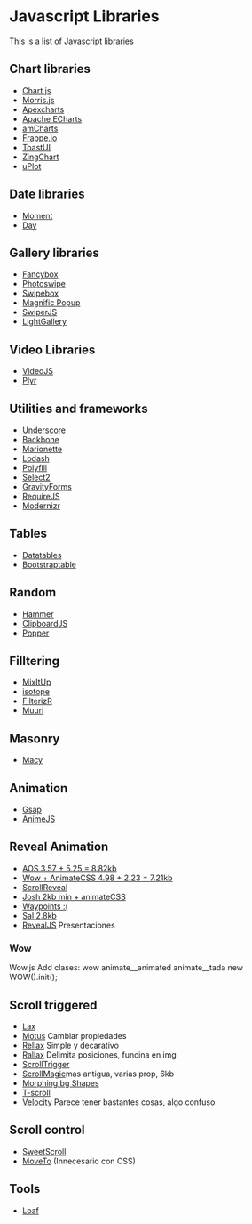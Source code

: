 # Javascript Libraries

This is a list of Javascript libraries

## Chart libraries

-   [Chart.js](https://www.chartjs.org/)
-   [Morris.js](https://morrisjs.github.io/morris.js/)
-   [Apexcharts](https://apexcharts.com/)
-   [Apache ECharts](https://echarts.apache.org/zh/index.html)
-   [amCharts](https://www.amcharts.com/)
-   [Frappe.io](https://frappe.io/charts)
-   [ToastUI](https://ui.toast.com/)
-   [ZingChart](https://www.zingchart.com/)
-   [uPlot](https://github.com/leeoniya/uPlot)

## Date libraries

- [Moment](https://momentjs.com/)
- [Day](https://day.js.org/)

## Gallery libraries

- [Fancybox](https://fancyapps.com/docs/ui/fancybox/)
- [Photoswipe](https://photoswipe.com/)
- [Swipebox](http://brutaldesign.github.io/swipebox/)
- [Magnific Popup](https://dimsemenov.com/plugins/magnific-popup/)
- [SwiperJS](https://swiperjs.com/)
- [LightGallery](https://www.lightgalleryjs.com/)

## Video Libraries

- [VideoJS](https://videojs.com/)
- [Plyr](https://plyr.io/)

## Utilities and frameworks

- [Underscore](http://underscorejs.org/)
- [Backbone](https://backbonejs.org/)
- [Marionette](https://marionettejs.com/)
- [Lodash](https://lodash.com/)
- [Polyfill](https://polyfill.io/v3/)
- [Select2](https://select2.org/)
- [GravityForms](https://www.gravityforms.com/)
- [RequireJS](https://requirejs.org/)
- [Modernizr](https://modernizr.com/)

## Tables
- [Datatables](https://datatables.net/)
- [Bootstraptable](https://bootstrap-table.com/)

## Random
- [Hammer](https://hammerjs.github.io/)
- [ClipboardJS](https://clipboardjs.com/)
- [Popper](https://popper.js.org/)

## Filltering

- [MixItUp](https://www.kunkalabs.com/mixitup/)
- [isotope](https://isotope.metafizzy.co/filtering.html)
- [FilterizR](https://yiotis.net/filterizr/)
- [Muuri](https://muuri.dev/)

## Masonry

- [Macy](http://macyjs.com/)

## Animation

- [Gsap](https://greensock.com/gsap/)
- [AnimeJS](https://animejs.com/)

## Reveal Animation

- [AOS 3.57 + 5.25 = 8.82kb](http://michalsnik.github.io/aos/)
- [Wow + AnimateCSS 4.98 + 2.23 = 7.21kb](https://wowjs.uk/)
- [ScrollReveal](https://scrollrevealjs.org/)
- [Josh 2kb min + animateCSS](https://mamunhpath.github.io/josh.js/)
- [Waypoints :(](http://imakewebthings.com/waypoints/)
- [Sal 2.8kb](https://mciastek.github.io/sal/)
- [RevealJS](https://revealjs.com/) Presentaciones

### Wow

Wow.js Add clases: wow animate__animated animate__tada new WOW().init();

## Scroll triggered

- [Lax](https://alexfox.dev/lax.js/)
- [Motus](https://github.com/alexcambose/motus) Cambiar propiedades
- [Rellax](https://dixonandmoe.com/rellax/) Simple y decarativo
- [Rallax](https://chriscavs.github.io/rallax-demo/) Delimita posiciones, funcina en img
- [ScrollTrigger](https://terwanerik.github.io/ScrollTrigger/)
- [ScrollMagic](http://scrollmagic.io/)mas antigua, varias prop, 6kb
- [Morphing bg Shapes](https://github.com/codrops/MorphingBackgroundShapes/)
- [T-scroll](https://t-scroll.com/)
- [Velocity](http://velocityjs.org/) Parece tener bastantes cosas, algo confuso


## Scroll control
- [SweetScroll](https://tsuyoshiwada.github.io/sweet-scroll/)
- [MoveTo](https://github.com/hsnaydd/moveTo) (Innecesario con CSS)

## Tools

- [Loaf](https://getloaf.io/)
